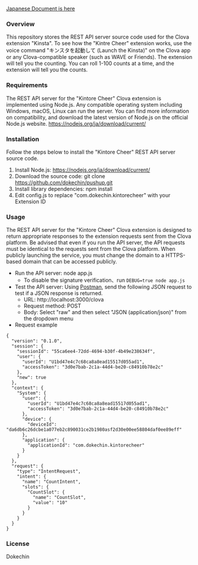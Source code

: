 [Japanese Document is here](README_ja.md)

### Overview
This repository stores the REST API server source code used for the Clova extension "Kinsta". To see how the "Kintre Cheer" extension works, use the voice command "キンスタを起動して (Launch the Kinsta)" on the Clova app or any Clova-compatible speaker (such as WAVE or Friends). The extension will tell you the counting. You can roll 1-100 counts at a time, and the extension will tell you the counts.

### Requirements
The REST API server for the "Kintore Cheer" Clova extension is implemented using Node.js. Any compatible operating system including Windows, macOS, Linux can run the server. You can find more information on compatibility, and download the latest version of Node.js on the official Node.js website. https://nodejs.org/ja/download/current/

### Installation
Follow the steps below to install the "Kintore Cheer" REST API server source code.
1) Install Node.js: https://nodejs.org/ja/download/current/
2) Download the source code: git clone https://github.com/dokechin/pushup.git
3) Install library dependencies: npm install
4) Edit config.js to replace "com.dokechin.kintorecheer" with your Extension ID 

### Usage
The REST API server for the "Kintore Cheer" Clova extension is designed to return appropriate responses to the extension requests sent from the Clova platform. Be advised that even if you run the API server, the API requests must be identical to the requests sent from the Clova platform. When publicly launching the service, you must change the domain to a HTTPS-based domain that can be accessed publicly.
- Run the API server: node app.js
  - To disable the signature verification、run  `DEBUG=true node app.js` 
- Test the API server: Using [Postman](https://www.getpostman.com/), send the following JSON request to test if a JSON response is returned.
    - URL: http://localhost:3000/clova
    - Request method: POST
    - Body: Select "raw" and then select "JSON (application/json)" from the dropdown menu
- Request example
```
{
  "version": "0.1.0",
  "session": {
    "sessionId": "55ca6ee4-72dd-4694-b30f-4b49e238634f",
    "user": {
      "userId": "U1bd47e4c7c68ca8a8ead15517d055ad1",
      "accessToken": "3d0e7bab-2c1a-44d4-be20-c84910b78e2c"
    },
    "new": true
  },
  "context": {
    "System": {
      "user": {
        "userId": "U1bd47e4c7c68ca8a8ead15517d055ad1",
        "accessToken": "3d0e7bab-2c1a-44d4-be20-c84910b78e2c"
      },
      "device": {
        "deviceId": "da6db6c26dcbe1a077eb2c890031ce2b1980asf2d30e00ee58804daf0ee89eff"
      },
      "application": {
        "applicationId": "com.dokechin.kintorecheer"
      }
    }
  },
  "request": {
    "type": "IntentRequest",
    "intent": {
      "name": "CountIntent",
      "slots": {
        "CountSlot": {
          "name": "CountSlot",
          "value": "10"
        }
      }
    }
  }
}
```

### License
Dokechin

```

